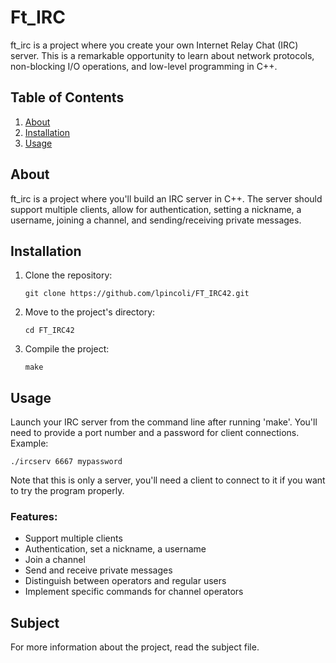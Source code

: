 <body>
    <h1>Ft_IRC</h1>
    <p>ft_irc is a project where you create your own Internet Relay Chat (IRC) server. This is a remarkable opportunity to learn about network protocols, non-blocking I/O operations, and low-level programming in C++.</p>
    <h2>Table of Contents</h2>
    <ol>
        <li><a href="#about">About</a></li>
        <li><a href="#installation">Installation</a></li>
        <li><a href="#usage">Usage</a></li>
    </ol>
    <h2 id="about">About</h2>
    <p>ft_irc is a project where you'll build an IRC server in C++. The server should support multiple clients, allow for authentication, setting a nickname, a username, joining a channel, and sending/receiving private messages.</p>
    <h2 id="installation">Installation</h2>
    <ol>
        <li>Clone the repository: <pre><code>git clone https://github.com/lpincoli/FT_IRC42.git</code></pre></li>
        <li>Move to the project's directory: <pre><code>cd FT_IRC42</code></pre></li>
        <li>Compile the project: <pre><code>make</code></pre></li>
    </ol>
    <h2 id="usage">Usage</h2>
    <p>Launch your IRC server from the command line after running 'make'. You'll need to provide a port number and a password for client connections. Example:</p>
    <pre><code>./ircserv 6667 mypassword</code></pre>
    <p>Note that this is only a server, you'll need a client to connect to it if you want to try the program properly.</p>
    <h3>Features:</h3>
    <ul>
        <li>Support multiple clients</li>
        <li>Authentication, set a nickname, a username</li>
        <li>Join a channel</li>
        <li>Send and receive private messages</li>
        <li>Distinguish between operators and regular users</li>
        <li>Implement specific commands for channel operators</li>
    </ul>
    
<h2>Subject</h2>

<p>For more information about the project, read the subject file.</p>
</body>
</html>

